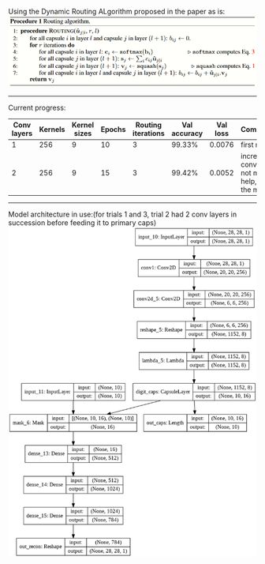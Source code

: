 Using the Dynamic Routing ALgorithm proposed in the paper as is:
![Using the Dynamic Routing ALgorithm proposed in the paper as is:](https://github.com/Utkarsh87/Capsule-Networks/blob/master/mnist%20experiments/images/Dynamic%20Routing.PNG)

---------------------------------------------------------------------------------------------------------------------------------------------------------------------------

Current progress:

| Conv layers  | Kernels | Kernel sizes | Epochs | Routing iterations | Val accuracy | Val loss | Comments |
| ------------- | ------------- | ------------- | ------------- | ------------- | ------------- | ------------- | ------------- |
| 1  |  256 |  9  |  10  |  3   |  99.33%   |  0.0076  | first result |
| 2  |  256 |  9  |  15  |  3   |  99.42%   |  0.0052  | increased conv layer, not much help, not the motive |
 

----------------------------------------------------------------------------------------------------------------------------------------------------------------------------

Model architecture in use:(for trials 1 and 3, trial 2 had 2 conv layers in succession before feeding it to primary caps)
![Model architecture in use:](https://github.com/Utkarsh87/Capsule-Networks/blob/master/mnist%20experiments/images/model1.png)
